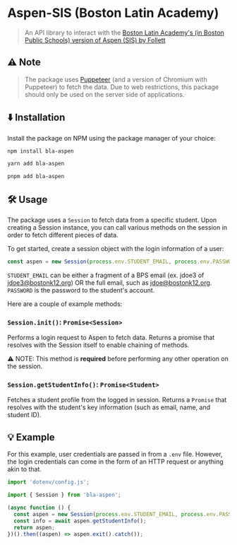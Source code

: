 # Aspen-SIS (Boston Latin Academy)
> An API library to interact with the [Boston Latin Academy's (in Boston Public Schools) version of Aspen (SIS) by Follett](https://sis.mybps.org/aspen/)

## ⚠️ Note
> The package uses [Puppeteer](https://github.com/puppeteer/puppeteer/tree/main) (and a version of Chromium with Puppeteer) to fetch the data. Due to web restrictions, this package should only be used on the server side of applications.

## ⬇️ Installation
Install the package on NPM using the package manager of your choice:
```bash
npm install bla-aspen
```
```bash
yarn add bla-aspen
```
```bash
pnpm add bla-aspen
```

## 🛠️ Usage
The package uses a `Session` to fetch data from a specific student. Upon creating a Session instance, you can call various methods on the session in order to fetch different pieces of data.

To get started, create a session object with the login information of a user:
```js
const aspen = new Session(process.env.STUDENT_EMAIL, process.env.PASSWORD);
```

`STUDENT_EMAIL` can be either a fragment of a BPS email (ex. jdoe3 of jdoe3@bostonk12.org) OR the full email, such as jdoe@bostonk12.org.
`PASSWORD` is the password to the student's account.

Here are a couple of example methods:
### `Session.init()`: `Promise<Session>`
Performs a login request to Aspen to fetch data. Returns a promise that resolves with the Session itself to enable chaining of methods.

⚠️ NOTE: This method is **required** before performing any other operation on the session.

### `Session.getStudentInfo()`: `Promise<Student>`

Fetches a student profile from the logged in session. Returns a `Promise` that resolves with the student's key information (such as email, name, and student ID).

## 💡 Example
For this example, user credentials are passed in from a `.env` file. However, the login credentials can come in the form of an HTTP request or anything akin to that.
```js
import 'dotenv/config.js';

import { Session } from 'bla-aspen';

(async function () {
  const aspen = new Session(process.env.STUDENT_EMAIL, process.env.PASSWORD).init();
  const info = await aspen.getStudentInfo();
  return aspen;
})().then((aspen) => aspen.exit().catch());
```